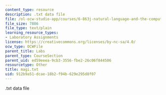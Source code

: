 ```yaml
---
content_type: resource
description: .txt data file
file: /ol-ocw-studio-app/courses/6-863j-natural-language-and-the-computer-representation-of-knowledge-spring-2003/912b9a51dcae18b2f94b629e295d8f07_magi.txt
file_size: 7886
file_type: text/plain
learning_resource_types:
- Laboratory Assignments
license: https://creativecommons.org/licenses/by-nc-sa/4.0/
ocw_type: OCWFile
parent_title: Labs
parent_type: CourseSection
parent_uid: ed59eeea-9cb3-3556-fbe2-26c06f844506
resourcetype: Other
title: magi.txt
uid: 912b9a51-dcae-18b2-f94b-629e295d8f07
---
```

.txt data file